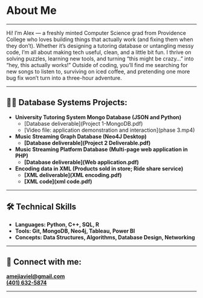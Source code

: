<h1>About Me</h1>
<hr>

<p>
  Hi! I’m Alex — a freshly minted Computer Science grad from Providence College who loves building things that actually work (and fixing them when they don’t). 
  Whether it’s designing a tutoring database or untangling messy code, I’m all about making tech useful, clean, and a little bit fun. 
  I thrive on solving puzzles, learning new tools, and turning “this might be crazy…” into “hey, this actually works!” 
  Outside of coding, you’ll find me searching for new songs to listen to, surviving on iced coffee, and pretending one more bug fix won’t turn into a three-hour adventure. 
</p>
<hr>

<h2>👩‍💻 Database Systems Projects:</h2>

- <b>University Tutoring System Mongo Database (JSON and Python)</b>
  - [Database deliverable](Project 1-MongoDB.pdf)
  - [Video file: application demonstration and interaction](phase 3.mp4)<b>
- <b>Music Streaming Graph Database (Neo4J Desktop)</b>
  - [Database deliverable](Project 2 Deliverable.pdf)
- <b>Music Streaming Platform Database (Multi-page web application in PHP)</b>
  - [Database deliverable](Web application.pdf)
- <b>Encoding data in XML (Products sold in store; Ride share service)</b>
  - [XML deliverable](XML encoding.pdf)
  - [XML code](xml code.pdf)
<hr>

  
<h2>🛠 Technical Skills</h2>
<ul>
  <li><b>Languages:</b> Python, C++, SQL, R</li>
  <li><b>Tools:</b> Git, MongoDB, Neo4j, Tableau, Power BI</li>
  <li><b>Concepts:</b> Data Structures, Algorithms, Database Design, Networking</li>
</ul>
<hr>


<h2> 🤳 Connect with me:</h2>

<ul style="list-style: none; padding-left: 0;">
  <li>
    <i class="fas fa-envelope"></i>
    <a href="mailto:amejiaviel@gmail.com">amejiaviel@gmail.com</a>
  </li>
  <li>
    <i class="fas fa-phone"></i>
    <a href="tel:+14016325874">(401) 632-5874</a>
  </li>
</ul>
<hr>

<!--
**joshmadakor1/joshmadakor1** is a ✨ _special_ ✨ repository because its `README.md` (this file) appears on your GitHub profile.

Here are some ideas to get you started:

- 🔭 I’m currently working on ...
- 🌱 I’m currently learning ...
- 👯 I’m looking to collaborate on ...
- 🤔 I’m looking for help with ...
- 💬 Ask me about ...
- 📫 How to reach me: ...
- 😄 Pronouns: ...
- ⚡ Fun fact: ...
-->
